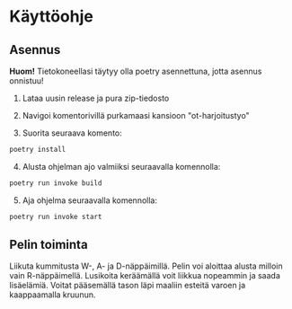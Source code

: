# Käyttöohje

## Asennus

**Huom!** Tietokoneellasi täytyy olla poetry asennettuna, jotta asennus onnistuu!

1. Lataa uusin release ja pura zip-tiedosto

2. Navigoi komentorivillä purkamaasi kansioon "ot-harjoitustyo"

3. Suorita seuraava komento: 
```bash
poetry install
```

4. Alusta ohjelman ajo valmiiksi seuraavalla komennolla:
```bash
poetry run invoke build
```

5. Aja ohjelma seuraavalla komennolla:
```bash
poetry run invoke start
```

## Pelin toiminta

Liikuta kummitusta W-, A- ja D-näppäimillä. Pelin voi aloittaa alusta milloin vain R-näppäimellä. Lusikoita keräämällä voit liikkua nopeammin ja saada lisäelämiä. Voitat pääsemällä tason läpi maaliin esteitä varoen ja kaappaamalla kruunun.
